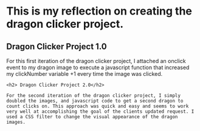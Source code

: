 <h1>This is my reflection on creating the dragon clicker project.</h1>
  
  <h2> Dragon Clicker Project 1.0</h2>
    
   For this first iteration of the dragon clicker project, I attached an onclick event to my dragon image to execute a javascript function that increased my clickNumber variable +1 every time the image was clicked.
   
    <h2> Dragon Clicker Project 2.0</h2>
    
    For the second iteration of the dragon clicker project, I simply doubled the images, and javascript code to get a second dragon to count clicks on. This approach was quick and easy and seems to work very well at accomplishing the goal of the clients updated request. I used a CSS filter to change the visual appearance of the dragon images.
